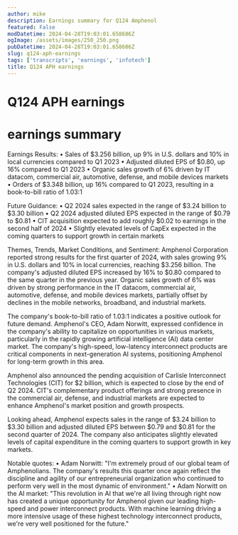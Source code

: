 ```yaml
---
author: mike
description: Earnings summary for Q124 Amphenol 
featured: False
modDatetime: 2024-04-28T19:03:01.658686Z
ogImage: /assets/images/250_250.png
pubDatetime: 2024-04-28T19:03:01.658686Z
slug: q124-aph-earnings
tags: ['transcripts', 'earnings', 'infotech']
title: Q124 APH earnings
---
```

# Q124 APH earnings

# earnings summary
Earnings Results:
• Sales of $3.256 billion, up 9% in U.S. dollars and 10% in local currencies compared to Q1 2023
• Adjusted diluted EPS of $0.80, up 16% compared to Q1 2023
• Organic sales growth of 6% driven by IT datacom, commercial air, automotive, defense, and mobile devices markets
• Orders of $3.348 billion, up 16% compared to Q1 2023, resulting in a book-to-bill ratio of 1.03:1

Future Guidance:
• Q2 2024 sales expected in the range of $3.24 billion to $3.30 billion
• Q2 2024 adjusted diluted EPS expected in the range of $0.79 to $0.81
• CIT acquisition expected to add roughly $0.02 to earnings in the second half of 2024
• Slightly elevated levels of CapEx expected in the coming quarters to support growth in certain markets

Themes, Trends, Market Conditions, and Sentiment:
Amphenol Corporation reported strong results for the first quarter of 2024, with sales growing 9% in U.S. dollars and 10% in local currencies, reaching $3.256 billion. The company's adjusted diluted EPS increased by 16% to $0.80 compared to the same quarter in the previous year. Organic sales growth of 6% was driven by strong performance in the IT datacom, commercial air, automotive, defense, and mobile devices markets, partially offset by declines in the mobile networks, broadband, and industrial markets.

The company's book-to-bill ratio of 1.03:1 indicates a positive outlook for future demand. Amphenol's CEO, Adam Norwitt, expressed confidence in the company's ability to capitalize on opportunities in various markets, particularly in the rapidly growing artificial intelligence (AI) data center market. The company's high-speed, low-latency interconnect products are critical components in next-generation AI systems, positioning Amphenol for long-term growth in this area.

Amphenol also announced the pending acquisition of Carlisle Interconnect Technologies (CIT) for $2 billion, which is expected to close by the end of Q2 2024. CIT's complementary product offerings and strong presence in the commercial air, defense, and industrial markets are expected to enhance Amphenol's market position and growth prospects.

Looking ahead, Amphenol expects sales in the range of $3.24 billion to $3.30 billion and adjusted diluted EPS between $0.79 and $0.81 for the second quarter of 2024. The company also anticipates slightly elevated levels of capital expenditure in the coming quarters to support growth in key markets.

Notable quotes:
• Adam Norwitt: "I'm extremely proud of our global team of Amphenolians. The company's results this quarter once again reflect the discipline and agility of our entrepreneurial organization who continued to perform very well in the most dynamic of environment."
• Adam Norwitt on the AI market: "This revolution in AI that we're all living through right now has created a unique opportunity for Amphenol given our leading high-speed and power interconnect products. With machine learning driving a more intensive usage of these highest technology interconnect products, we're very well positioned for the future."

